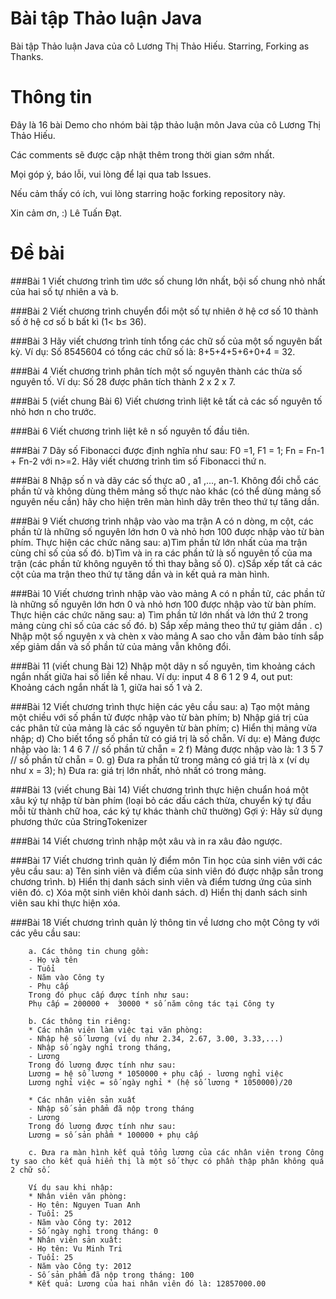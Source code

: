 ﻿# Bài tập Thảo luận Java
Bài tập Thảo luận Java của cô Lương Thị Thảo Hiếu. Starring, Forking as Thanks.

# Thông tin
Đây là 16 bài Demo cho nhóm bài tập thảo luận môn Java của cô Lương Thị Thảo Hiếu.

Các comments sẽ được cập nhật thêm trong thời gian sớm nhất.

Mọi góp ý, báo lỗi, vui lòng để lại qua tab Issues.

Nếu cảm thấy có ích, vui lòng starring hoặc forking repository này.

Xin cảm ơn, :)
Lê Tuấn Đạt.

# Đề bài
###Bài 1
        Viết chương trình tìm ước số chung lớn nhất, bội số chung nhỏ nhất của hai số tự nhiên a và b.

###Bài 2
        Viết chương trình chuyển đổi một số tự nhiên ở hệ cơ số 10 thành số ở hệ cơ số b bất kì (1< b≤ 36).

###Bài 3
        Hãy viết chương trình tính tổng các chữ số của một số nguyên bất kỳ. 
        Ví dụ: Số 8545604 có tổng các chữ số là: 8+5+4+5+6+0+4 = 32.

###Bài 4
        Viết chương trình phân tích một số nguyên thành các thừa số nguyên tố.
        Ví dụ: Số 28 được phân tích thành 2 x 2 x 7.
        
###Bài 5 (viết chung Bài 6)
        Viết chương trình liệt kê tất cả các số nguyên tố nhỏ hơn n cho trước.

###Bài 6
        Viết chương trình liệt kê n số nguyên tố đầu tiên.

###Bài 7
        Dãy số Fibonacci được định nghĩa như sau: F0 =1, F1 = 1; Fn = Fn-1 + Fn-2 với n>=2.
        Hãy viết chương trình tìm số Fibonacci thứ n.

###Bài 8
        Nhập số n và dãy các số thực  a0 , a1 ,..., an-1.
        Không đổi chỗ các phần tử và không dùng thêm mảng số thực nào khác (có thể dùng mảng số nguyên nếu cần) hãy cho hiện trên màn hình dãy trên theo thứ tự tăng dần.

###Bài 9
        Viết chương trình nhập vào vào ma trận A có n dòng, m cột, các phần tử là những số nguyên lớn hơn 0 và nhỏ hơn 100 được nhập vào từ bàn phím. Thực hiện các chức năng sau:
        a)Tìm phần tử lớn nhất của ma trận cùng chỉ số của số đó.
        b)Tìm và in ra các phần tử là số nguyên tố của ma trận (các phần tử không nguyên tố thì thay bằng số 0).
        c)Sắp xếp tất cả các cột của ma trận theo thứ tự tăng dần và in kết quả ra màn hình.

###Bài 10
        Viết chương trình nhập vào vào mảng A có n phần tử, các phần tử là những số nguyên lớn hơn 0 và nhỏ hơn 100 được nhập vào từ bàn phím. Thực hiện các chức năng sau:
        a) Tìm phần tử lớn nhất và lớn thứ 2 trong mảng cùng chỉ số của các số đó.
        b) Sắp xếp mảng theo thứ tự giảm dần .
        c) Nhập một số nguyên x và chèn x vào mảng A sao cho vẫn đảm bảo tính sắp xếp giảm dần và số phần tử của mảng vẫn không đổi.

###Bài 11 (viết chung Bài 12)
        Nhập một dãy n số nguyên, tìm khoảng cách ngắn nhất giữa hai số liền kề nhau.
        Ví dụ: input 4 8 6 1 2 9 4, out put: Khoảng cách ngắn nhất là 1, giữa hai số 1 và 2.

###Bài 12
        Viết chương trình thực hiện các yêu cầu sau:
        a) Tạo một mảng một chiều với số phần tử được nhập vào từ bàn phím;
        b) Nhập giá trị của các phân tử của mảng là các số nguyên từ bàn phím;
        c) Hiển thị mảng vừa nhập;
        d) Cho biết tổng số phần tử có giá trị là số chẵn. Ví dụ:
        e) Mảng được nhập vào là: 1 4 6 7 // số phần tử chẵn = 2
        f) Mảng được nhập vào là: 1 3 5 7 // số phần tử chẵn = 0.
        g) Đưa ra phần tử trong mảng có giá trị là x (ví dụ như x = 3);
        h) Đưa ra: giá trị lớn nhất, nhỏ nhất có trong mảng.

###Bài 13 (viết chung Bài 14)
        Viết chương trình thực hiện chuẩn hoá một xâu ký tự nhập từ bàn phím (loại bỏ các dấu cách thừa, chuyển ký tự đầu mỗi từ thành chữ hoa, các ký tự khác thành chữ thường)
        Gợi ý: Hãy sử dụng phương thức của StringTokenizer

###Bài 14
        Viết chương trình nhập một xâu và in ra xâu đảo ngược.

###Bài 17
        Viết chương trình quản lý điểm môn Tin học của sinh viên với các yêu cầu sau:
        a) Tên sinh viên và điểm của sinh viên đó được nhập sẵn trong chương trình.
        b) Hiển thị danh sách sinh viên và điểm tương ứng của sinh viên đó.
        c) Xóa một sinh viên khỏi danh sách.
        d) Hiển thị danh sách sinh viên sau khi thực hiện xóa.

###Bài 18
        Viết chương trình quản lý thông tin về lương cho một Công ty với các yêu cầu sau:
        
        a. Các thông tin chung gồm: 
        - Họ và tên
        - Tuổi
        - Năm vào Công ty
        - Phụ cấp
        Trong đó phục cấp được tính như sau:
        Phụ cấp = 200000 +  30000 * số năm công tác tại Công ty 

        b. Các thông tin riêng:
        * Các nhân viên làm việc tại văn phòng:
        - Nhập hệ số lương (ví dụ như 2.34, 2.67, 3.00, 3.33,...)
        - Nhập số ngày nghỉ trong tháng,
        - Lương
        Trong đó lương được tính như sau: 
        Lương = hệ số lương * 1050000 + phụ cấp - lương nghỉ việc
        Lương nghỉ việc = số ngày nghỉ * (hệ số lương * 1050000)/20
        
        * Các nhân viên sản xuất
        - Nhập số sản phẩm đã nộp trong tháng
        - Lương
        Trong đó lương được tính như sau: 
        Lương = số sản phẩm * 100000 + phụ cấp
        
        c. Đưa ra màn hình kết quả tổng lương của các nhân viên trong Công ty sao cho kết quả hiển thị là một số thực có phần thập phân không quá 2 chữ số. 
        
        Ví dụ sau khi nhập:
        * Nhân viên văn phòng:
        - Họ tên: Nguyen Tuan Anh
        - Tuổi: 25
        - Năm vào Công ty: 2012
        - Số ngày nghỉ trong tháng: 0
        * Nhân viên sản xuất:
        - Họ tên: Vu Minh Tri
        - Tuổi: 25
        - Năm vào Công ty: 2012
        - Số sản phẩm đã nộp trong tháng: 100
        * Kết quả: Lương của hai nhân viên đó là: 12857000.00


